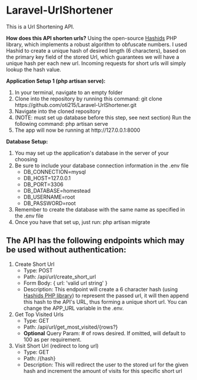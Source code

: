 # Laravel-UrlShortener

This is a Url Shortening API.

<strong>How does this API shorten urls?</strong>
Using the open-source <a href="https://hashids.org/php/">Hashids</a> PHP library, which implements a robust algorithm to obfuscate numbers. I used Hashid to create a unique hash of desired length (6 characters), based on the primary key field of the stored Url, which guarantees we will have a unique hash per each new url. Incoming requests for short urls will simply lookup the hash value. 

<strong>Application Setup 1 (php artisan serve):</strong>
<ol>
    <li>In your terminal, navigate to an empty folder</li>
    <li>Clone into the repository by running this command: git clone https://github.com/oti215/Laravel-UrlShortener.git</li>
    <li>Navigate into the cloned repository</li>
    <li>(NOTE: must set up database before this step, see next section) Run the following command: php artisan serve</li>
    <li>The app will now be running at http://127.0.0.1:8000</li>
</ol>

<strong>Database Setup:</strong>
<ol>
    <li>You may set up the application's database in the server of your choosing</li>
    <li>
        Be sure to include your database connection information in the .env file
        <ul>
            <li>DB_CONNECTION=mysql</li>
            <li>DB_HOST=127.0.0.1</li>
            <li>DB_PORT=3306</li>
            <li>DB_DATABASE=homestead</li>
            <li>DB_USERNAME=root</li>
            <li>DB_PASSWORD=root</li>
        </ul>
    </li>
    <li>Remember to create the database with the same name as specified in the .env file</li>
    <li>Once you have that set up, just run: php artisan migrate</li>
</ol>

<h2>The API has the following endpoints which may be used without authentication:</h2>
<ol>
    <li>
        Create Short Url
        <ul>
            <li>Type: POST</li>
            <li>Path: /api/url/create_short_url </li>
            <li>Form Body: { url: 'valid url string' } </li>
            <li>Description: This endpoint will create a 6 character hash (using <a href="https://hashids.org/php/">Hashids PHP library</a>) to represent the passed url, it will then append this hash to the API's URL, thus forming a unique short url. You can change the APP_URL variable in the .env.</li>
        </ul>
    </li>
    <li>
        Get Top Visited Urls
        <ul>
            <li>Type: GET</li>
            <li>Path: /api/url/get_most_visited/{rows?} </li>
            <li><strong>Optional</strong> Query Param: # of rows desired. If omitted, will default to 100 as per requirement.</li>
        </ul>
    </li> 
    <li>
        Visit Short Url (redirect to long url)
        <ul>
            <li>Type: GET</li>
            <li>Path: /{hash} </li>
            <li>Description: This will redirect the user to the stored url for the given hash and increment the amount of visits for this specific short url</li>
        </ul>
    </li>
</ol>
